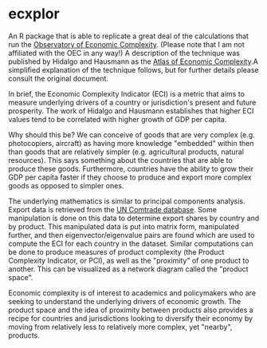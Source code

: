 ecxplor
=======

An R package that is able to replicate a great deal of the calculations that run the [Observatory of Economic Complexity](https://oec.world). (Please note that I am not affiliated with the OEC in any way!) A description of the technique was published by Hidalgo and Hausmann as the [Atlas of Economic Complexity](https://oec.world/pdf/AtlasOfEconomicComplexity_Part_I.pdf).A simplified explanation of the technique follows, but for further details please consult the original document.

In brief, the Economic Complexity Indicator (ECI) is a metric that aims to measure underlying drivers of a country or jurisdiction's present and future prosperity. The work of Hidalgo and Hausmann establishes that higher ECI values tend to be correlated with higher growth of GDP per capita.

Why should this be? We can conceive of goods that are very complex (e.g. photocopiers, aircraft) as having more knowledge "embedded" within then than goods that are relatively simpler (e.g. agricultural products, natural resources). This says something about the countries that are able to produce these goods. Furthermore, countries have the ability to grow their GDP per capita faster if they choose to produce and export more complex goods as opposed to simpler ones.
 
The underlying mathematics is similar to principal components analysis. Export data is retrieved from the [UN Comtrade database](https://comtrade.un.org). Some manipulation is done on this data to determine export shares by country and by product. This manipulated data is put into matrix form, manipulated further, and then eigenvector/eigenvalue pairs are found which are used to compute the ECI for each country in the dataset. Similar computations can be done to produce measures of product complexity (the Product Complexity Indicator, or PCI), as well as the "proximity" of one product to another. This can be visualized as a network diagram called the "product space".

Economic complexity is of interest to academics and policymakers who are seeking to understand the underlying drivers of economic growth. The product space and the idea of proximity between products also provides a recipe for countries and jurisdictions looking to diversify their economy by moving from relatively less to relatively more complex, yet "nearby", products.